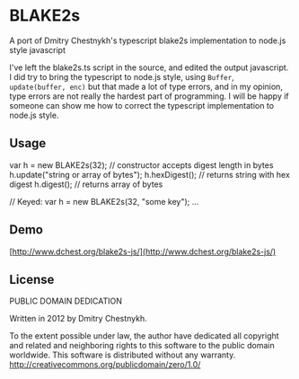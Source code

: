# BLAKE2s

A port of Dmitry Chestnykh's typescript blake2s implementation to node.js style javascript

I've left the blake2s.ts script in the source, and edited the output javascript.
I did try to bring the typescript to node.js style, using `Buffer`, `update(buffer, enc)`
but that made a lot of type errors, and in my opinion, type errors are not
really the hardest part of programming. I will be happy if someone can show
me how to correct the typescript implementation to node.js style.

## Usage

  var h = new BLAKE2s(32); // constructor accepts digest length in bytes
  h.update("string or array of bytes");
  h.hexDigest();      // returns string with hex digest
  h.digest();              // returns array of bytes

  // Keyed:
  var h = new BLAKE2s(32, "some key");
  ...


## Demo

[http://www.dchest.org/blake2s-js/](http://www.dchest.org/blake2s-js/)

## License

PUBLIC DOMAIN DEDICATION

Written in 2012 by Dmitry Chestnykh.

To the extent possible under law, the author have dedicated all copyright
and related and neighboring rights to this software to the public domain
worldwide. This software is distributed without any warranty.
http://creativecommons.org/publicdomain/zero/1.0/
